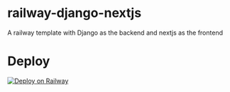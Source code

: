 # railway-django-nextjs
A railway template with Django as the backend and nextjs as the frontend

# Deploy
[![Deploy on Railway](https://railway.app/button.svg)](https://railway.app/new/template/qUr-S7?referralCode=gOwpeT)

